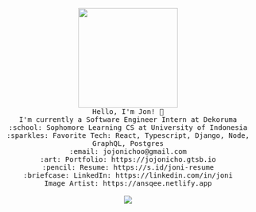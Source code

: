 <p align="center">
  <img src="https://i.imgur.com/IyjFcq1.png" width="200px">
  <br>
  <samp>
    Hello, I'm Jon! 👋<br>
    I'm currently a Software Engineer Intern at Dekoruma<br>
    :school: Sophomore Learning CS at University of Indonesia<br>
    :sparkles: Favorite Tech: React, Typescript, Django, Node, GraphQL, Postgres<br>
    :email:	jojonichoo@gmail.com <br>
    :art: Portfolio: https://jojonicho.gtsb.io <br>
    :pencil: Resume: https://s.id/joni-resume <br>
    :briefcase: LinkedIn: https://linkedin.com/in/joni <br>
    Image Artist: https://ansqee.netlify.app <br>
  </samp>
  <br>
  <img src="https://github-readme-stats.vercel.app/api?username=jojonicho">
</p>
